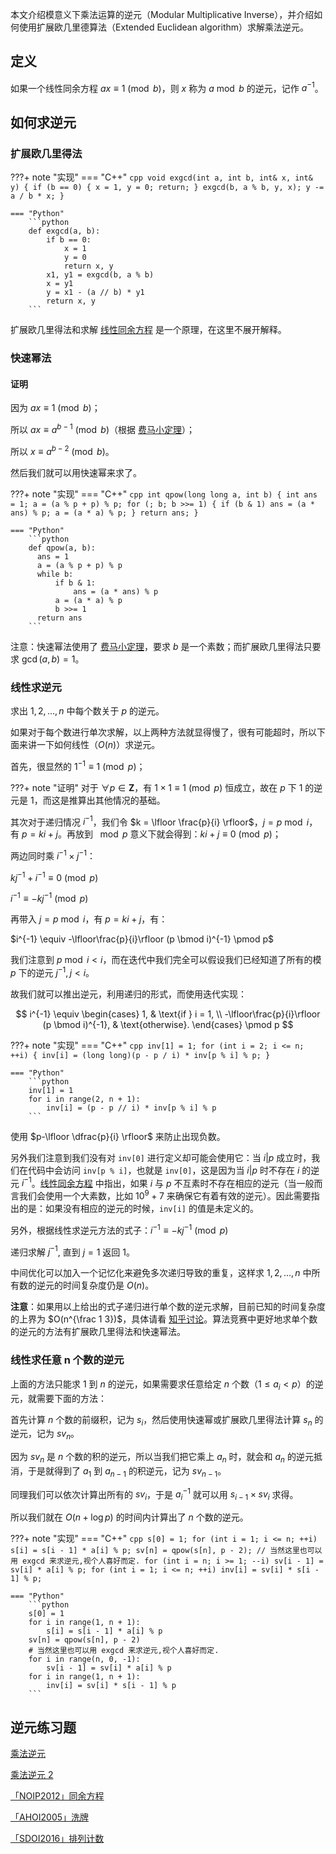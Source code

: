 本文介绍模意义下乘法运算的逆元（Modular Multiplicative Inverse），并介绍如何使用扩展欧几里德算法（Extended Euclidean algorithm）求解乘法逆元。

## 定义

如果一个线性同余方程 $ax \equiv 1 \pmod b$，则 $x$ 称为 $a \bmod b$ 的逆元，记作 $a^{-1}$。

## 如何求逆元

### 扩展欧几里得法

???+ note "实现"
    === "C++"
        ```cpp
        void exgcd(int a, int b, int& x, int& y) {
          if (b == 0) {
            x = 1, y = 0;
            return;
          }
          exgcd(b, a % b, y, x);
          y -= a / b * x;
        }
        ```
    
    === "Python"
        ```python
        def exgcd(a, b):
            if b == 0:
                x = 1
                y = 0
                return x, y
            x1, y1 = exgcd(b, a % b)
            x = y1
            y = x1 - (a // b) * y1
            return x, y
        ```

扩展欧几里得法和求解 [线性同余方程](./linear-equation.md) 是一个原理，在这里不展开解释。

### 快速幂法

#### 证明

因为 $ax \equiv 1 \pmod b$；

所以 $ax \equiv a^{b-1} \pmod b$（根据 [费马小定理](./fermat.md)）；

所以 $x \equiv a^{b-2} \pmod b$。

然后我们就可以用快速幂来求了。

???+ note "实现"
    === "C++"
        ```cpp
        int qpow(long long a, int b) {
          int ans = 1;
          a = (a % p + p) % p;
          for (; b; b >>= 1) {
            if (b & 1) ans = (a * ans) % p;
            a = (a * a) % p;
          }
          return ans;
        }
        ```
    
    === "Python"
        ```python
        def qpow(a, b):
          ans = 1
          a = (a % p + p) % p
          while b:
              if b & 1:
                  ans = (a * ans) % p
              a = (a * a) % p
              b >>= 1
          return ans
        ```

注意：快速幂法使用了 [费马小定理](./fermat.md)，要求 $b$ 是一个素数；而扩展欧几里得法只要求 $\gcd(a, b) = 1$。

### 线性求逆元

求出 $1,2,\dots,n$ 中每个数关于 $p$ 的逆元。

如果对于每个数进行单次求解，以上两种方法就显得慢了，很有可能超时，所以下面来讲一下如何线性（$O(n)$）求逆元。

首先，很显然的 $1^{-1} \equiv 1 \pmod p$；

???+ note "证明"
    对于 $\forall p \in \mathbf{Z}$，有 $1 \times 1 \equiv 1 \pmod p$ 恒成立，故在 $p$ 下 $1$ 的逆元是 $1$，而这是推算出其他情况的基础。

其次对于递归情况 $i^{-1}$，我们令 $k = \lfloor \frac{p}{i} \rfloor$，$j = p \bmod i$，有 $p = ki + j$。再放到 $\mod p$ 意义下就会得到：$ki+j \equiv 0 \pmod p$；

两边同时乘 $i^{-1} \times j^{-1}$：

$kj^{-1}+i^{-1} \equiv 0 \pmod p$

$i^{-1} \equiv -kj^{-1} \pmod p$

再带入 $j = p \bmod i$，有 $p = ki + j$，有：

$i^{-1} \equiv -\lfloor\frac{p}{i}\rfloor (p \bmod i)^{-1} \pmod p$

我们注意到 $p \bmod i < i$，而在迭代中我们完全可以假设我们已经知道了所有的模 $p$ 下的逆元 $j^{-1}, j < i$。

故我们就可以推出逆元，利用递归的形式，而使用迭代实现：

$$
i^{-1} \equiv \begin{cases}
    1,                                           & \text{if } i = 1, \\
    -\lfloor\frac{p}{i}\rfloor (p \bmod i)^{-1}, & \text{otherwise}.
\end{cases} \pmod p
$$

???+ note "实现"
    === "C++"
        ```cpp
        inv[1] = 1;
        for (int i = 2; i <= n; ++i) {
          inv[i] = (long long)(p - p / i) * inv[p % i] % p;
        }
        ```
    
    === "Python"
        ```python
        inv[1] = 1
        for i in range(2, n + 1):
            inv[i] = (p - p // i) * inv[p % i] % p
        ```

使用 $p-\lfloor \dfrac{p}{i} \rfloor$ 来防止出现负数。

另外我们注意到我们没有对 `inv[0]` 进行定义却可能会使用它：当 $i | p$ 成立时，我们在代码中会访问 `inv[p % i]`，也就是 `inv[0]`，这是因为当 $i | p$ 时不存在 $i$ 的逆元 $i^{-1}$。[线性同余方程](./linear-equation.md) 中指出，如果 $i$ 与 $p$ 不互素时不存在相应的逆元（当一般而言我们会使用一个大素数，比如 $10^9 + 7$ 来确保它有着有效的逆元）。因此需要指出的是：如果没有相应的逆元的时候，`inv[i]` 的值是未定义的。

另外，根据线性求逆元方法的式子：$i^{-1} \equiv -kj^{-1} \pmod p$

递归求解 $j^{-1}$, 直到 $j=1$ 返回 $1$。

中间优化可以加入一个记忆化来避免多次递归导致的重复，这样求 $1,2,\dots,n$ 中所有数的逆元的时间复杂度仍是 $O(n)$。

**注意**：如果用以上给出的式子递归进行单个数的逆元求解，目前已知的时间复杂度的上界为 $O(n^{\frac 1 3})$，具体请看 [知乎讨论](https://www.zhihu.com/question/59033693)。算法竞赛中更好地求单个数的逆元的方法有扩展欧几里得法和快速幂法。

### 线性求任意 n 个数的逆元

上面的方法只能求 $1$ 到 $n$ 的逆元，如果需要求任意给定 $n$ 个数（$1 \le a_i < p$）的逆元，就需要下面的方法：

首先计算 $n$ 个数的前缀积，记为 $s_i$，然后使用快速幂或扩展欧几里得法计算 $s_n$ 的逆元，记为 $sv_n$。

因为 $sv_n$ 是 $n$ 个数的积的逆元，所以当我们把它乘上 $a_n$ 时，就会和 $a_n$ 的逆元抵消，于是就得到了 $a_1$ 到 $a_{n-1}$ 的积逆元，记为 $sv_{n-1}$。

同理我们可以依次计算出所有的 $sv_i$，于是 $a_i^{-1}$ 就可以用 $s_{i-1} \times sv_i$ 求得。

所以我们就在 $O(n + \log p)$ 的时间内计算出了 $n$ 个数的逆元。

???+ note "实现"
    === "C++"
        ```cpp
        s[0] = 1;
        for (int i = 1; i <= n; ++i) s[i] = s[i - 1] * a[i] % p;
        sv[n] = qpow(s[n], p - 2);
        // 当然这里也可以用 exgcd 来求逆元,视个人喜好而定.
        for (int i = n; i >= 1; --i) sv[i - 1] = sv[i] * a[i] % p;
        for (int i = 1; i <= n; ++i) inv[i] = sv[i] * s[i - 1] % p;
        ```
    
    === "Python"
        ```python
        s[0] = 1
        for i in range(1, n + 1):
            s[i] = s[i - 1] * a[i] % p
        sv[n] = qpow(s[n], p - 2)
        # 当然这里也可以用 exgcd 来求逆元,视个人喜好而定.
        for i in range(n, 0, -1):
            sv[i - 1] = sv[i] * a[i] % p
        for i in range(1, n + 1):
            inv[i] = sv[i] * s[i - 1] % p
        ```

## 逆元练习题

[乘法逆元](https://loj.ac/problem/110)

[乘法逆元 2](https://loj.ac/problem/161)

[「NOIP2012」同余方程](https://loj.ac/problem/2605)

[「AHOI2005」洗牌](https://www.luogu.com.cn/problem/P2054)

[「SDOI2016」排列计数](https://loj.ac/problem/2034)
